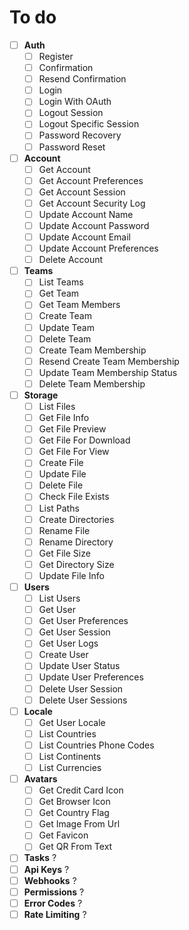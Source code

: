 
# To do
- [ ] **Auth**
  - [ ] Register
  - [ ] Confirmation
  - [ ] Resend Confirmation
  - [ ] Login
  - [ ] Login With OAuth
  - [ ] Logout Session
  - [ ] Logout Specific Session
  - [ ] Password Recovery
  - [ ] Password Reset
- [ ] **Account**
  - [ ] Get Account
  - [ ] Get Account Preferences
  - [ ] Get Account Session
  - [ ] Get Account Security Log
  - [ ] Update Account Name
  - [ ] Update Account Password
  - [ ] Update Account Email
  - [ ] Update Account Preferences
  - [ ] Delete Account
- [ ] **Teams**
  - [ ] List Teams
  - [ ] Get Team
  - [ ] Get Team Members
  - [ ] Create Team
  - [ ] Update Team
  - [ ] Delete Team
  - [ ] Create Team Membership
  - [ ] Resend Create Team Membership
  - [ ] Update Team Membership Status
  - [ ] Delete Team Membership
- [ ] **Storage**
  - [ ] List Files
  - [ ] Get File Info
  - [ ] Get File Preview
  - [ ] Get File For Download
  - [ ] Get File For View
  - [ ] Create File
  - [ ] Update File
  - [ ] Delete File
  - [ ] Check File Exists
  - [ ] List Paths
  - [ ] Create Directories
  - [ ] Rename File
  - [ ] Rename Directory
  - [ ] Get File Size
  - [ ] Get Directory Size
  - [ ] Update File Info
- [ ] **Users**
  - [ ] List Users
  - [ ] Get User
  - [ ] Get User Preferences
  - [ ] Get User Session
  - [ ] Get User Logs
  - [ ] Create User
  - [ ] Update User Status
  - [ ] Update User Preferences
  - [ ] Delete User Session
  - [ ] Delete User Sessions
- [ ] **Locale**
  - [ ] Get User Locale
  - [ ] List Countries
  - [ ] List Countries Phone Codes
  - [ ] List Continents
  - [ ] List Currencies
- [ ] **Avatars**
  - [ ] Get Credit Card Icon
  - [ ] Get Browser Icon
  - [ ] Get Country Flag
  - [ ] Get Image From Url
  - [ ] Get Favicon
  - [ ] Get QR From Text
- [ ] **Tasks** ?
- [ ] **Api Keys** ?
- [ ] **Webhooks** ?
- [ ] **Permissions** ?
- [ ] **Error Codes** ?
- [ ] **Rate Limiting** ?